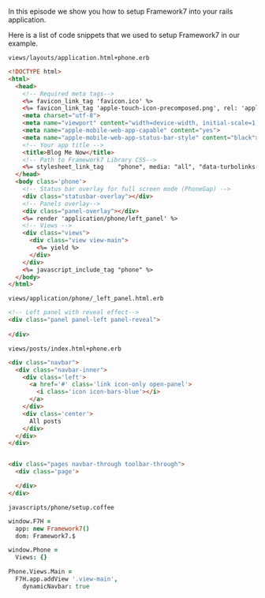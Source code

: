 In this episode we show you how to setup Framework7 into your rails application.

Here is a list of code snippets that we used to setup Framework7 in our example.

`views/layouts/application.html+phone.erb`

```html
<!DOCTYPE html>
<html>
  <head>
    <!-- Required meta tags-->
    <%= favicon_link_tag 'favicon.ico' %>
    <%= favicon_link_tag 'apple-touch-icon-precomposed.png', rel: 'apple-touch-icon', type: 'image/png' %>
    <meta charset="utf-8">
    <meta name="viewport" content="width=device-width, initial-scale=1, maximum-scale=1, minimum-scale=1, user-scalable=no, minimal-ui">
    <meta name="apple-mobile-web-app-capable" content="yes">
    <meta name="apple-mobile-web-app-status-bar-style" content="black">
    <!-- Your app title -->
    <title>Blog Me Now</title>
    <!-- Path to Framework7 Library CSS-->
    <%= stylesheet_link_tag    "phone", media: "all", "data-turbolinks-track" => true %>
  </head>
  <body class='phone'>
    <!-- Status bar overlay for full screen mode (PhoneGap) -->
    <div class="statusbar-overlay"></div>
    <!-- Panels overlay-->
    <div class="panel-overlay"></div>
    <%= render 'application/phone/left_panel' %>
    <!-- Views -->
    <div class="views">
      <div class="view view-main">
        <%= yield %>
      </div>
    </div>
    <%= javascript_include_tag "phone" %>
  </body>
</html>
```

`views/application/phone/_left_panel.html.erb`

```html
<!-- Left panel with reveal effect-->
<div class="panel panel-left panel-reveal">
  
</div>
```

`views/posts/index.html+phone.erb`

```html
<div class="navbar">
  <div class="navbar-inner">
    <div class='left'>
      <a href='#' class='link icon-only open-panel'>
        <i class='icon icon-bars-blue'></i>
      </a>
    </div>
    <div class='center'>
      All posts
    </div>
  </div>
</div>


<div class="pages navbar-through toolbar-through">
  <div class='page'>

  </div>
</div>
```

`javascripts/phone/setup.coffee`

```coffee
window.F7H =
  app: new Framework7()
  dom: Framework7.$

window.Phone =
  Views: {}

Phone.Views.Main =
  F7H.app.addView '.view-main',
    dynamicNavbar: true
```